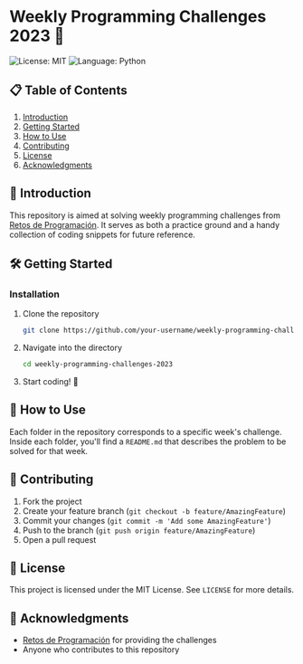 # Weekly Programming Challenges 2023 🚀

![License: MIT](https://img.shields.io/badge/License-MIT-green.svg)
![Language: Python](https://img.shields.io/badge/Language-Python-blue.svg)

## 📋 Table of Contents

1. [Introduction](#-introduction)
2. [Getting Started](#-getting-started)
3. [How to Use](#-how-to-use)
4. [Contributing](#-contributing)
5. [License](#-license)
6. [Acknowledgments](#-acknowledgments)

## 🌟 Introduction

This repository is aimed at solving weekly programming challenges from [Retos de Programación](https://retosdeprogramacion.com/semanales2023). It serves as both a practice ground and a handy collection of coding snippets for future reference. 

## 🛠 Getting Started

### Installation

1. Clone the repository
    ```bash
    git clone https://github.com/your-username/weekly-programming-challenges-2023.git
    ```

2. Navigate into the directory
    ```bash
    cd weekly-programming-challenges-2023
    ```

3. Start coding! 🎉

## 🎯 How to Use

Each folder in the repository corresponds to a specific week's challenge. Inside each folder, you'll find a `README.md` that describes the problem to be solved for that week.

## 🤝 Contributing

1. Fork the project
2. Create your feature branch (`git checkout -b feature/AmazingFeature`)
3. Commit your changes (`git commit -m 'Add some AmazingFeature'`)
4. Push to the branch (`git push origin feature/AmazingFeature`)
5. Open a pull request

## 📝 License

This project is licensed under the MIT License. See `LICENSE` for more details.

## 🙏 Acknowledgments

- [Retos de Programación](https://retosdeprogramacion.com/semanales2023) for providing the challenges
- Anyone who contributes to this repository
